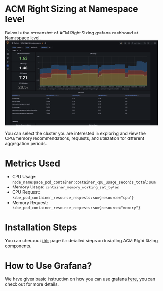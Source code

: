 # ACM Right Sizing at Namespace level

Below is the screenshot of ACM Right Sizing grafana dashboard at Namespace level. 
![ACM Right Sizing Grafana dashboard](../../data-assets/rs-namespace/images/grafana-overview.png)

You can select the cluster you are interested in exploring and view the CPU/memory recommendations, requests, and utilization for different aggregation periods.

# Metrics Used
* CPU Usage: `node_namespace_pod_container:container_cpu_usage_seconds_total:sum`
* Memory Usage: `container_memory_working_set_bytes`
* CPU Request: `kube_pod_container_resource_requests:sum{resource="cpu"}`
* Memory Request: `kube_pod_container_resource_requests:sum{resource="memory"}`

# Installation Steps 

You can checkout [this](installation-steps.md) page for detailed steps on installing ACM Right Sizing components.

# How to Use Grafana?

We have given basic instruction on how you can use grafana [here](how-to-use-grafana.md), you can check out for more details.   
